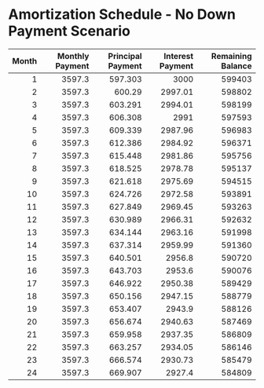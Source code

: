 # Amortization Schedule - No Down Payment Scenario

|   Month |   Monthly Payment |   Principal Payment |   Interest Payment |   Remaining Balance |
|--------:|------------------:|--------------------:|-------------------:|--------------------:|
|       1 |            3597.3 |             597.303 |            3000    |              599403 |
|       2 |            3597.3 |             600.29  |            2997.01 |              598802 |
|       3 |            3597.3 |             603.291 |            2994.01 |              598199 |
|       4 |            3597.3 |             606.308 |            2991    |              597593 |
|       5 |            3597.3 |             609.339 |            2987.96 |              596983 |
|       6 |            3597.3 |             612.386 |            2984.92 |              596371 |
|       7 |            3597.3 |             615.448 |            2981.86 |              595756 |
|       8 |            3597.3 |             618.525 |            2978.78 |              595137 |
|       9 |            3597.3 |             621.618 |            2975.69 |              594515 |
|      10 |            3597.3 |             624.726 |            2972.58 |              593891 |
|      11 |            3597.3 |             627.849 |            2969.45 |              593263 |
|      12 |            3597.3 |             630.989 |            2966.31 |              592632 |
|      13 |            3597.3 |             634.144 |            2963.16 |              591998 |
|      14 |            3597.3 |             637.314 |            2959.99 |              591360 |
|      15 |            3597.3 |             640.501 |            2956.8  |              590720 |
|      16 |            3597.3 |             643.703 |            2953.6  |              590076 |
|      17 |            3597.3 |             646.922 |            2950.38 |              589429 |
|      18 |            3597.3 |             650.156 |            2947.15 |              588779 |
|      19 |            3597.3 |             653.407 |            2943.9  |              588126 |
|      20 |            3597.3 |             656.674 |            2940.63 |              587469 |
|      21 |            3597.3 |             659.958 |            2937.35 |              586809 |
|      22 |            3597.3 |             663.257 |            2934.05 |              586146 |
|      23 |            3597.3 |             666.574 |            2930.73 |              585479 |
|      24 |            3597.3 |             669.907 |            2927.4  |              584809 |